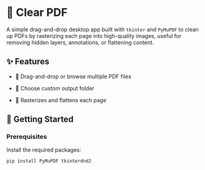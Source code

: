 # 🧼 Clear PDF

A simple drag-and-drop desktop app built with `tkinter` and `PyMuPDF` to clean up PDFs by rasterizing each page into high-quality images, useful for removing hidden layers, annotations, or flattening content.

## ✨ Features

- 📄 Drag-and-drop or browse multiple PDF files 
 
- 📁 Choose custom output folder  

- 🧽 Rasterizes and flattens each page


## 🚀 Getting Started

### Prerequisites

Install the required packages:

```bash
pip install PyMuPDF tkinterdnd2
